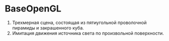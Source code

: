 # BaseOpenGL
1) Трехмерная сцена, состоящая из пятиугольной проволочной пирамиды и закрашенного куба.
2) Имитация движения источника света по произвольной поверхности.
